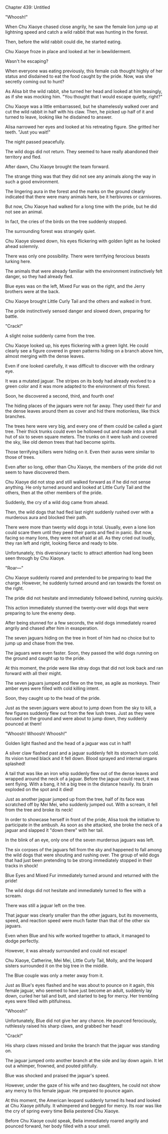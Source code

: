 Chapter 439: Untitled

"Whoosh\!"

When Chu Xiaoye chased close angrily, he saw the female lion jump up at lightning speed and catch a wild rabbit that was hunting in the forest.

Then, before the wild rabbit could die, he started eating.

Chu Xiaoye froze in place and looked at her in bewilderment.

Wasn't he escaping?

When everyone was eating previously, this female cub thought highly of her status and disdained to eat the food caught by the pride. Now, was she secretly coming out to hunt?

As Alisa bit the wild rabbit, she turned her head and looked at him teasingly, as if she was mocking him. "You thought that I would escape quietly, right?"

Chu Xiaoye was a little embarrassed, but he shamelessly walked over and cut the wild rabbit in half with his claw. Then, he picked up half of it and turned to leave, looking like he disdained to answer.

Alisa narrowed her eyes and looked at his retreating figure. She gritted her teeth. "Just you wait\!"

The night passed peacefully.

The wild dogs did not return. They seemed to have really abandoned their territory and fled.

After dawn, Chu Xiaoye brought the team forward.

The strange thing was that they did not see any animals along the way in such a good environment.

The lingering aura in the forest and the marks on the ground clearly indicated that there were many animals here, be it herbivores or carnivores.

But now, Chu Xiaoye had walked for a long time with the pride, but he did not see an animal.

In fact, the cries of the birds on the tree suddenly stopped.

The surrounding forest was strangely quiet.

Chu Xiaoye slowed down, his eyes flickering with golden light as he looked ahead solemnly.

There was only one possibility. There were terrifying ferocious beasts lurking here.

The animals that were already familiar with the environment instinctively felt danger, so they had already fled.

Blue eyes was on the left, Mixed Fur was on the right, and the Jerry brothers were at the back.

Chu Xiaoye brought Little Curly Tail and the others and walked in front.

The pride instinctively sensed danger and slowed down, preparing for battle.

"Crack\!"

A slight noise suddenly came from the tree.

Chu Xiaoye looked up, his eyes flickering with a green light. He could clearly see a figure covered in green patterns hiding on a branch above him, almost merging with the dense leaves.

Even if one looked carefully, it was difficult to discover with the ordinary eye.

It was a mutated jaguar. The stripes on its body had already evolved to a green color and it was more adapted to the environment of this forest.

Soon, he discovered a second, third, and fourth one\!

The hiding places of the jaguars were not far away. They used their fur and the dense leaves around them as cover and hid there motionless, like thick branches.

The trees here were very big, and every one of them could be called a giant tree. Their thick trunks could even be hollowed out and made into a small hut of six to seven square meters. The trunks on it were lush and covered the sky, like old demon trees that had become spirits.

Those terrifying killers were hiding on it. Even their auras were similar to those of trees.

Even after so long, other than Chu Xiaoye, the members of the pride did not seem to have discovered them.

Chu Xiaoye did not stop and still walked forward as if he did not sense anything. He only turned around and looked at Little Curly Tail and the others, then at the other members of the pride.

Suddenly, the cry of a wild dog came from ahead.

Then, the wild dogs that had fled last night suddenly rushed over with a murderous aura and blocked their path.

There were more than twenty wild dogs in total. Usually, even a lone lion could scare them until they peed their pants and fled in panic. But now, facing so many lions, they were not afraid at all. As they cried out loudly, they ran left and right, looking fierce and ready to bite.

Unfortunately, this diversionary tactic to attract attention had long been seen through by Chu Xiaoye.

"Roar—"

Chu Xiaoye suddenly roared and pretended to be preparing to lead the charge. However, he suddenly turned around and ran towards the forest on the right.

The pride did not hesitate and immediately followed behind, running quickly.

This action immediately stunned the twenty-over wild dogs that were preparing to lure the enemy deep.

After being stunned for a few seconds, the wild dogs immediately roared angrily and chased after him in exasperation.

The seven jaguars hiding on the tree in front of him had no choice but to jump up and chase from the tree.

The jaguars were even faster. Soon, they passed the wild dogs running on the ground and caught up to the pride.

At this moment, the pride were like stray dogs that did not look back and ran forward with all their might.

The seven jaguars jumped and flew on the tree, as agile as monkeys. Their amber eyes were filled with cold killing intent.

Soon, they caught up to the head of the pride.

Just as the seven jaguars were about to jump down from the sky to kill, a few figures suddenly flew out from the few lush trees. Just as they were focused on the ground and were about to jump down, they suddenly pounced at them\!

"Whoosh\! Whoosh\! Whoosh\!"

Golden light flashed and the head of a jaguar was cut in half\!

A silver claw flashed past and a jaguar suddenly felt its stomach turn cold. Its vision turned black and it fell down. Blood sprayed and internal organs splashed\!

A tail that was like an iron whip suddenly flew out of the dense leaves and wrapped around the neck of a jaguar. Before the jaguar could react, it was sent flying. With a bang, it hit a big tree in the distance heavily. Its brain exploded on the spot and it died\!

Just as another jaguar jumped up from the tree, half of its face was scratched off by Mei Mei, who suddenly jumped out. With a scream, it fell from the tree and broke its neck\!

In order to showcase herself in front of the pride, Alisa took the initiative to participate in the ambush. As soon as she attacked, she broke the neck of a jaguar and slapped it "down there" with her tail.

In the blink of an eye, only one of the seven murderous jaguars was left.

The six corpses of the jaguars fell from the sky and happened to fall among the wild dogs that were shouting and rushing over. The group of wild dogs that had just been pretending to be strong immediately stopped in their tracks in shock\!

Blue Eyes and Mixed Fur immediately turned around and returned with the pride\!

The wild dogs did not hesitate and immediately turned to flee with a scream.

There was still a jaguar left on the tree.

That jaguar was clearly smaller than the other jaguars, but its movements, speed, and reaction speed were much faster than that of the other six jaguars.

Even when Blue and his wife worked together to attack, it managed to dodge perfectly.

However, it was already surrounded and could not escape\!

Chu Xiaoye, Catherine, Mei Mei, Little Curly Tail, Molly, and the leopard sisters surrounded it on the big tree in the middle.

The Blue couple was only a meter away from it.

Just as Blue's eyes flashed and he was about to pounce on it again, this female jaguar, who seemed to have just become an adult, suddenly lay down, curled her tail and butt, and started to beg for mercy. Her trembling eyes were filled with pitifulness.

"Whoosh\!"

Unfortunately, Blue did not give her any chance. He pounced ferociously, ruthlessly raised his sharp claws, and grabbed her head\!

"Crack\!"

His sharp claws missed and broke the branch that the jaguar was standing on.

The jaguar jumped onto another branch at the side and lay down again. It let out a whimper, frowned, and pouted pitifully.

Blue was shocked and praised the jaguar's speed.

However, under the gaze of his wife and two daughters, he could not show any mercy to this female jaguar. He prepared to pounce again.

At this moment, the American leopard suddenly turned its head and looked at Chu Xiaoye pitifully. It whimpered and begged for mercy. Its roar was like the cry of spring every time Belia pestered Chu Xiaoye.

Before Chu Xiaoye could speak, Belia immediately roared angrily and pounced forward, her body filled with a sour smell.